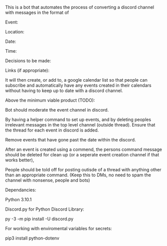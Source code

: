 This is a bot that automates the process of converting a discord channel with messages in the format of

Event:
 
Location:
 
Date:
 
Time:
 
Decisions to be made:
 
Links (if appropriate):


It will then create, or add to, a google calendar list so that people can subscribe and automatically have any events created in their calendars without having to keep up to date with a discord channel.


Above the minimum viable product (TODO):

Bot should moderate the event channel in discord.
 
By having a helper command to set up events, and by deleting peoples irrelevant messages in the top level channel (outside thread).
Ensure that the thread for each event in discord is added.

Remove events that have gone past the date within the discord. 

After an event is created using a commend, the persons command message should be deleted for clean up (or a seperate event creation channel if that works better),

People should be told off for posting outisde of a thread with anything other than an appropriate command. (Keep this to DMs, no need to spam the channel with nonsense, people and bots)

Dependancies:

Python 3.10.1

Discord.py for Python Discord Library:

py -3 -m pip install -U discord.py

For working with enviromental variables for secrets:

pip3 install python-dotenv
